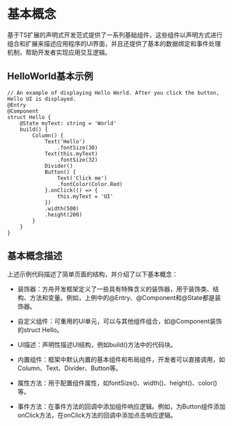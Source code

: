 # 基本概念

基于TS扩展的声明式开发范式提供了一系列基础组件，这些组件以声明方式进行组合和扩展来描述应用程序的UI界面，并且还提供了基本的数据绑定和事件处理机制，帮助开发者实现应用交互逻辑。


## HelloWorld基本示例

```
// An example of displaying Hello World. After you click the button, Hello UI is displayed.
@Entry
@Component
struct Hello {
    @State myText: string = 'World'
    build() {
        Column() {
            Text('Hello')
                .fontSize(30)
            Text(this.myText)
                .fontSize(32)
            Divider()
            Button() {
                Text('Click me')
                .fontColor(Color.Red)
            }.onClick(() => {
                this.myText = 'UI'
            })
            .width(500)
            .height(200)
        }
    }
}
```


## 基本概念描述

上述示例代码描述了简单页面的结构，并介绍了以下基本概念：

- 装饰器：方舟开发框架定义了一些具有特殊含义的装饰器，用于装饰类、结构、方法和变量。例如，上例中的@Entry、@Component和@State都是装饰器。

- 自定义组件：可重用的UI单元，可以与其他组件组合，如@Component装饰的struct Hello。

- UI描述：声明性描述UI结构，例如build()方法中的代码块。

- 内置组件：框架中默认内置的基本组件和布局组件，开发者可以直接调用，如Column、Text、Divider、Button等。

- 属性方法：用于配置组件属性，如fontSize()、width()、height()、color()等。

- 事件方法：在事件方法的回调中添加组件响应逻辑。例如，为Button组件添加onClick方法，在onClick方法的回调中添加点击响应逻辑。
